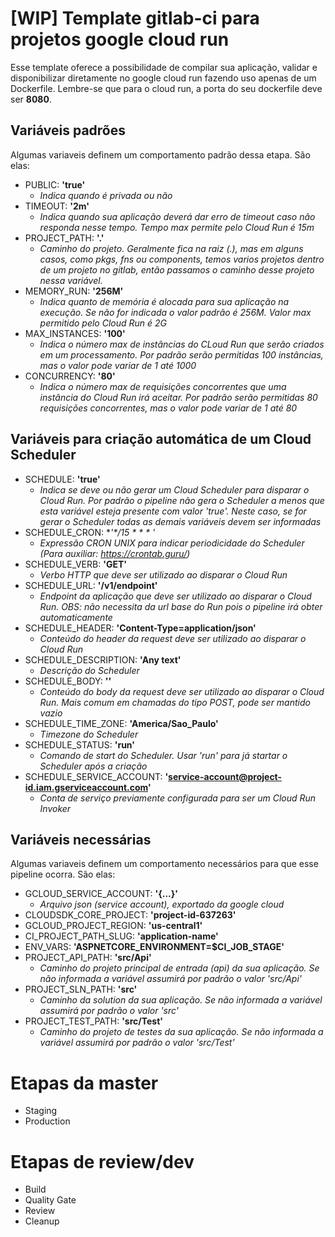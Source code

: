 # [WIP] Template gitlab-ci para projetos google cloud run
Esse template oferece a possibilidade de compilar sua aplicação, validar e disponibilizar diretamente no google cloud run fazendo uso apenas de um Dockerfile.
Lembre-se que para o cloud run, a porta do seu dockerfile deve ser **8080**.

## Variáveis padrões
Algumas variaveis definem um comportamento padrão dessa etapa. São elas:
- PUBLIC: **'true'**
  - _Indica quando é privada ou não_
- TIMEOUT: **'2m'**
   - _Indica quando sua aplicação deverá dar erro de timeout caso não responda nesse tempo. Tempo max permite pelo Cloud Run é 15m_
- PROJECT_PATH: **'.'**
   - _Caminho do projeto. Geralmente fica na raiz (.), mas em alguns casos, como pkgs, fns ou components, temos varios projetos dentro de um projeto no gitlab, então passamos o caminho desse projeto nessa variável._
- MEMORY_RUN: **'256M'**
   - _Indica quanto de memória é alocada para sua aplicação na execução. Se não for indicada o valor padrão é 256M. Valor max permitido pelo Cloud Run é 2G_
- MAX_INSTANCES: **'100'**
   - _Indica o número max de instâncias do CLoud Run que serão criados em um processamento. Por padrão serão permitidas 100 instâncias, mas o valor pode variar de 1 até 1000_
- CONCURRENCY: **'80'**
   - _Indica o número max de requisições concorrentes que uma instância do Cloud Run irá aceitar. Por padrão serão permitidas 80 requisições concorrentes, mas o valor pode variar de 1 até 80_


## Variáveis para criação automática de um Cloud Scheduler
- SCHEDULE: **'true'**
   - _Indica se deve ou não gerar um Cloud Scheduler para disparar o Cloud Run. Por padrão o pipeline não gera o Scheduler a menos que esta variável esteja presente com valor 'true'. Neste caso, se for gerar o Scheduler todas as demais variáveis devem ser informadas_
- SCHEDULE_CRON: **'*/15 * * * *'**
   - _Expressão CRON UNIX para indicar periodicidade do Scheduler (Para auxiliar: https://crontab.guru/)_
- SCHEDULE_VERB: **'GET'**
   - _Verbo HTTP que deve ser utilizado ao disparar o Cloud Run_
- SCHEDULE_URL: **'/v1/endpoint'**
   - _Endpoint da aplicação que deve ser utilizado ao disparar o Cloud Run. OBS: não necessita da url base do Run pois o pipeline irá obter automaticamente_
- SCHEDULE_HEADER: **'Content-Type=application/json'**
   - _Conteúdo do header da request deve ser utilizado ao disparar o Cloud Run_
- SCHEDULE_DESCRIPTION: **'Any text'**
   - _Descrição do Scheduler_
- SCHEDULE_BODY: **''**
   - _Conteúdo do body da request deve ser utilizado ao disparar o Cloud Run. Mais comum em chamadas do tipo POST, pode ser mantido vazio_
- SCHEDULE_TIME_ZONE: **'America/Sao_Paulo'**
   - _Timezone do Scheduler_
- SCHEDULE_STATUS: **'run'**
   - _Comando de start do Scheduler. Usar 'run' para já startar o Scheduler após a criação_
- SCHEDULE_SERVICE_ACCOUNT: **'service-account@project-id.iam.gserviceaccount.com'**
   - _Conta de serviço previamente configurada para ser um Cloud Run Invoker_


## Variáveis necessárias
Algumas variaveis definem um comportamento necessários para que esse pipeline ocorra. São elas:
- GCLOUD_SERVICE_ACCOUNT: **'{...}'**
  - _Arquivo json (service account), exportado da google cloud_
- CLOUDSDK_CORE_PROJECT: **'project-id-637263'**
- GCLOUD_PROJECT_REGION: **'us-central1'**
- CI_PROJECT_PATH_SLUG: **'application-name'**
- ENV_VARS: **'ASPNETCORE_ENVIRONMENT=$CI_JOB_STAGE'**
- PROJECT_API_PATH: **'src/Api'**
  - _Caminho do projeto principal de entrada (api) da sua aplicação. Se não informada a variável assumirá por padrão o valor 'src/Api'_
- PROJECT_SLN_PATH: **'src'**
  - _Caminho da solution da sua aplicação. Se não informada a variável assumirá por padrão o valor 'src'_
- PROJECT_TEST_PATH: **'src/Test'**
  - _Caminho do projeto de testes da sua aplicação. Se não informada a variável assumirá por padrão o valor 'src/Test'_


# Etapas da master
- Staging
- Production

# Etapas de review/dev
- Build
- Quality Gate
- Review
- Cleanup
